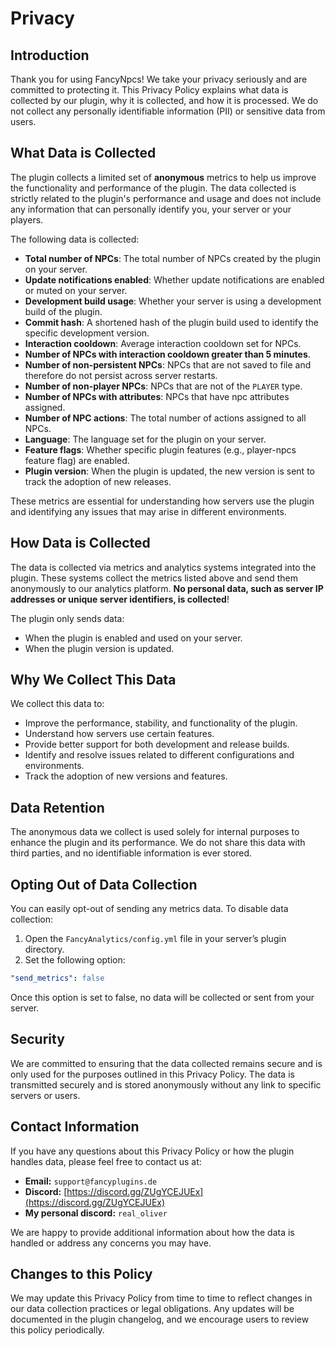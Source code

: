 # Privacy

## Introduction

Thank you for using FancyNpcs! We take your privacy seriously and are committed to protecting it. This
Privacy Policy explains what data is collected by our plugin, why it is collected, and how it is processed. We do not
collect any personally identifiable information (PII) or sensitive data from users.

## What Data is Collected

The plugin collects a limited set of **anonymous** metrics to help us improve the functionality and performance of the
plugin. The data collected is strictly related to the plugin's performance and usage and does not include any
information that can personally identify you, your server or your players.

The following data is collected:

- **Total number of NPCs**: The total number of NPCs created by the plugin on your server.
- **Update notifications enabled**: Whether update notifications are enabled or muted on your server.
- **Development build usage**: Whether your server is using a development build of the plugin.
- **Commit hash**: A shortened hash of the plugin build used to identify the specific development version.
- **Interaction cooldown**: Average interaction cooldown set for NPCs.
- **Number of NPCs with interaction cooldown greater than 5 minutes**.
- **Number of non-persistent NPCs**: NPCs that are not saved to file and therefore do not persist across server
  restarts.
- **Number of non-player NPCs**: NPCs that are not of the `PLAYER` type.
- **Number of NPCs with attributes**: NPCs that have npc attributes assigned.
- **Number of NPC actions**: The total number of actions assigned to all NPCs.
- **Language**: The language set for the plugin on your server.
- **Feature flags**: Whether specific plugin features (e.g., player-npcs feature flag) are enabled.
- **Plugin version**: When the plugin is updated, the new version is sent to track the adoption of new releases.

These metrics are essential for understanding how servers use the plugin and identifying any issues that may arise in
different environments.

## How Data is Collected

The data is collected via metrics and analytics systems integrated into the plugin. These systems collect the metrics
listed above and send them anonymously to our analytics platform. **No personal data, such as server IP addresses or
unique server identifiers, is collected**!

The plugin only sends data:

- When the plugin is enabled and used on your server.
- When the plugin version is updated.

## Why We Collect This Data

We collect this data to:

- Improve the performance, stability, and functionality of the plugin.
- Understand how servers use certain features.
- Provide better support for both development and release builds.
- Identify and resolve issues related to different configurations and environments.
- Track the adoption of new versions and features.

## Data Retention

The anonymous data we collect is used solely for internal purposes to enhance the plugin and its performance. We do not
share this data with third parties, and no identifiable information is ever stored.

## Opting Out of Data Collection

You can easily opt-out of sending any metrics data. To disable data collection:

1. Open the `FancyAnalytics/config.yml` file in your server’s plugin directory.
2. Set the following option:

```yaml
"send_metrics": false
```

Once this option is set to false, no data will be collected or sent from your server.

## Security

We are committed to ensuring that the data collected remains secure and is only used for the purposes outlined in this
Privacy Policy. The data is transmitted securely and is stored anonymously without any link to specific servers or
users.

## Contact Information

If you have any questions about this Privacy Policy or how the plugin handles data, please feel free to contact us at:

- **Email:** `support@fancyplugins.de`
- **Discord:** [https://discord.gg/ZUgYCEJUEx](https://discord.gg/ZUgYCEJUEx)
- **My personal discord:** `real_oliver`

We are happy to provide additional information about how the data is handled or address any concerns you may have.

## Changes to this Policy

We may update this Privacy Policy from time to time to reflect changes in our data collection practices or legal
obligations. Any updates will be documented in the plugin changelog, and we encourage users to review this policy
periodically.
